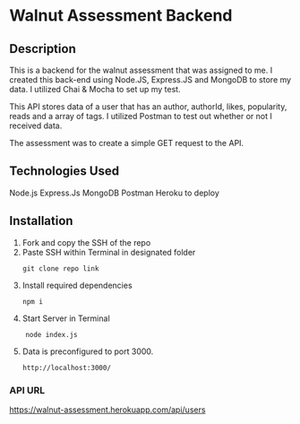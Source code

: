 # Walnut Assessment Backend

## Description
This is a backend for the walnut assessment that was assigned to me. I created this back-end using Node.JS, Express.JS and MongoDB to store my data. I utilized Chai & Mocha to set up my test. 

This API stores data of a user that has an author, authorId, likes, popularity, reads and a array of tags. I utilized Postman to test out whether or not I received data. 

The assessment was to create a simple GET request to the API. 

## Technologies Used
Node.js 
Express.Js
MongoDB
Postman
Heroku to deploy

## Installation 
1. Fork and copy the SSH of the repo
2. Paste SSH within Terminal in designated folder
    ```
    git clone repo link
    ```
3. Install required dependencies 
    ``` 
    npm i
    ```
4. Start Server in Terminal
```
    node index.js
```
5. Data is preconfigured to port 3000.
    ```
    http://localhost:3000/
    ```

### API URL
https://walnut-assessment.herokuapp.com/api/users
